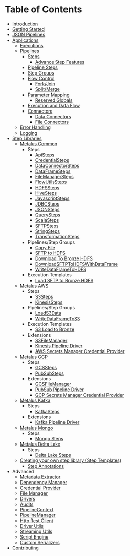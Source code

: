 # Table of Contents
* [Introduction](introduction.md)
* [Getting Started](getting-started.md)
* [JSON Pipelines](json-pipelines.md)
* [Applications](applications.md)
    * [Executions](executions.md)
    * [Pipelines](pipelines.md)
        * [Steps](steps.md)
            * [Advance Step Features](advanced-step-features.md)
        * [Pipeline Steps](pipeline-steps.md)
        * [Step Groups](step-groups.md)
        * [Flow Control](flow-control.md)
            * [Fork/Join](fork-join.md)
            * [Split/Merge](split-merge.md)
        * [Parameter Mapping](parameter-mapping.md)
            * [Reserved Globals](parameter-mapping.md#reserved-globals)
        * [Execution and Data Flow](pipeline-flow.md)
        * [Connectors](connectors.md)
          * [Data Connectors](dataconnectors.md)
          * [File Connectors](fileconnectors.md)
    * [Error Handling](error-handling.md)
    * [Logging](logging.md)
* [Step Libraries](step-libraries.md)
    * [Metalus Common](../metalus-common/readme.md)
        * Steps
            * [ApiSteps](../metalus-common/docs/apisteps.md)
            * [CredentialSteps](../metalus-common/docs/credentialsteps.md)
            * [DataConnectorSteps](../metalus-common/docs/dataconnectorsteps.md)
            * [DataFrameSteps](../metalus-common/docs/dataframesteps.md)
            * [FileManagerSteps](../metalus-common/docs/filemanagersteps.md)
            * [FlowUtilsSteps](../metalus-common/docs/flowutilssteps.md)
            * [HDFSSteps](../metalus-common/docs/hdfssteps.md)
            * [HiveSteps](../metalus-common/docs/hivesteps.md)
            * [JavascriptSteps](../metalus-common/docs/javascriptsteps.md)
            * [JDBCSteps](../metalus-common/docs/jdbcsteps.md)
            * [JSONSteps](../metalus-common/docs/jsonsteps.md)
            * [QuerySteps](../metalus-common/docs/querysteps.md)
            * [ScalaSteps](../metalus-common/docs/scalascriptsteps.md)
            * [SFTPSteps](../metalus-common/docs/sftpsteps.md)
            * [StringSteps](../metalus-common/docs/stringsteps.md)
            * [TransformationSteps](../metalus-common/docs/transformationsteps.md)
        * Pipelines/Step Groups
            * [Copy File](../metalus-common/docs/copyfile.md)
            * [SFTP to HDFS](../metalus-common/docs/sftp2hdfs.md)
            * [Download To Bronze HDFS](../metalus-common/docs/downloadToBronzeHdfs.md)
            * [DownloadSFTPToHDFSWithDataFrame](../metalus-common/docs/downloadsftptohdfswithdataframe.md)
            * [WriteDataFrameToHDFS](../metalus-common/docs/writedataframetohdfs.md)
        * Execution Templates
            * [Load SFTP to Bronze HDFS](../metalus-common/docs/sftploadtobronze.md)
    * [Metalus AWS](../metalus-aws/readme.md)
        * Steps
            * [S3Steps](../metalus-aws/docs/s3steps.md)
            * [KinesisSteps](../metalus-aws/docs/kinesissteps.md)
        * Pipelines/Step Groups
            * [LoadS3Data](../metalus-aws/docs/loads3data.md)
            * [WriteDataFrameToS3](../metalus-aws/docs/writedataframetos3.md)
        * Execution Templates
            * [S3 Load to Bronze](../metalus-aws/docs/s3loadtobronze.md)
        * Extensions
            * [S3FileManager](../metalus-aws/docs/s3filemanager.md)
            * [Kinesis Pipeline Driver](../metalus-aws/docs/kinesispipelinedriver.md)
            * [AWS Secrets Manager Credential Provider](../metalus-aws/docs/awssecretsmanager-credentialprovider.md)
    * [Metalus GCP](../metalus-gcp/readme.md)
        * Steps
            * [GCSSteps](../metalus-gcp/docs/gcssteps.md)
            * [PubSubSteps](../metalus-gcp/docs/pubsubsteps.md)
        * Extensions
            * [GCSFileManager](../metalus-gcp/docs/gcsfilemanager.md)
            * [PubSub Pipeline Driver](../metalus-gcp/docs/pubsubpipelinedriver.md)
            * [GCP Secrets Manager Credential Provider](../metalus-gcp/docs/gcpsecretsmanager-credentialprovider.md)
    * [Metalus Kafka](../metalus-kafka/readme.md)
        * Steps
            * [KafkaSteps](../metalus-kafka/docs/kafkasteps.md)
        * Extensions
            * [Kafka Pipeline Driver](../metalus-kafka/docs/kafkapipelinedriver.md)
    * [Metalus Mongo](../metalus-mongo/readme.md)
        * Steps
            * [Mongo Steps](../metalus-mongo/docs/mongosteps.md)
    * [Metalus Delta Lake](../metalus-delta/docs/readme.md)
        * Steps
            * [Delta Lake Steps](../metalus-delta/docs/deltalakesteps.md)
    * [Creating your own step library (Step Templates)](step-templates.md)
        * [Step Annotations](step-annotations.md)
* Advanced
    * [Metadata Extractor](metadata-extractor.md)
    * [Dependency Manager](dependency-manager.md)
    * [Credential Provider](credentialprovider.md)
    * [File Manager](filemanager.md)
    * [Drivers](pipeline-drivers.md)
    * [Audits](executionaudits.md)
    * [PipelineContext](pipeline-context.md)
    * [PipelineManager](pipeline-manager.md)
    * [Http Rest Client](httprestclient.md)
    * [Driver Utils](driver-utils.md)
    * [Streaming Utils](streaming-utils.md)
    * [Script Engine](script-engine.md)
    * [Custom Serializers](serialization.md)
* [Contributing](contributions.md)
